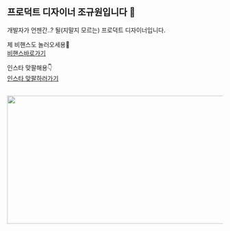 ## 프로덕트 디자이너 조규원입니다 👋

개발자가 언젠간..? 될(지말지 모르는) 프로덕트 디자이너입니다.

제 비핸스도 놀러오세용🥹
<br/>
[비핸스바로가기](https://www.behance.net/ku_oni)

인스타 맞팔해용👇
<br/>
[인스타 맞팔하러가기](https://www.instagram.com/ku_oni)

<br/>

<a href="https://github.com/devxb/gitanimals">
<img
  src="https://render.gitanimals.org/farms/KKUONI"
  width="600"
  height="300"
/>
</a>

<!--
**KKUONI/KKUONI** is a ✨ _special_ ✨ repository because its `README.md` (this file) appears on your GitHub profile.

Here are some ideas to get you started:

- 🔭 I’m currently working on ...
- 🌱 I’m currently learning ...
- 👯 I’m looking to collaborate on ...
- 🤔 I’m looking for help with ...
- 💬 Ask me about ...
- 📫 How to reach me: ...
- 😄 Pronouns: ...
- ⚡ Fun fact: ...
-->
